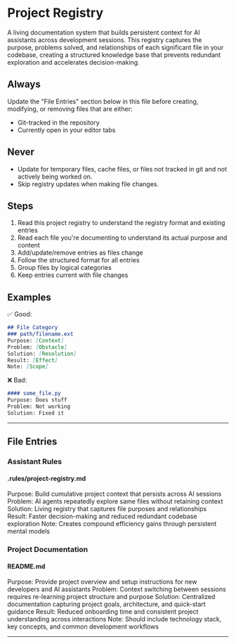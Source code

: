 # Project Registry

A living documentation system that builds persistent context for AI assistants across development sessions. This registry captures the purpose, problems solved, and relationships of each significant file in your codebase, creating a structured knowledge base that prevents redundant exploration and accelerates decision-making.

## Always
Update the "File Entries" section below in this file before creating, modifying, or removing files that are either:
- Git-tracked in the repository
- Currently open in your editor tabs

## Never
- Update for temporary files, cache files, or files not tracked in git and not actively being worked on.
- Skip registry updates when making file changes.

## Steps
1. Read this project registry to understand the registry format and existing entries
2. Read each file you're documenting to understand its actual purpose and content
3. Add/update/remove entries as files change
4. Follow the structured format for all entries
5. Group files by logical categories
6. Keep entries current with file changes

## Examples
✅ Good:
```markdown
## File Category
### path/filename.ext
Purpose: [Context]
Problem: [Obstacle]
Solution: [Resolution]
Result: [Effect]
Note: [Scope]
```

❌ Bad:
```markdown
#### some_file.py
Purpose: Does stuff
Problem: Not working
Solution: Fixed it
```

---

## File Entries

### Assistant Rules
#### .rules/project-registry.md
Purpose: Build cumulative project context that persists across AI sessions
Problem: AI agents repeatedly explore same files without retaining context
Solution: Living registry that captures file purposes and relationships  
Result: Faster decision-making and reduced redundant codebase exploration
Note: Creates compound efficiency gains through persistent mental models

### Project Documentation
#### README.md
Purpose: Provide project overview and setup instructions for new developers and AI assistants
Problem: Context switching between sessions requires re-learning project structure and purpose
Solution: Centralized documentation capturing project goals, architecture, and quick-start guidance
Result: Reduced onboarding time and consistent project understanding across interactions
Note: Should include technology stack, key concepts, and common development workflows

---
